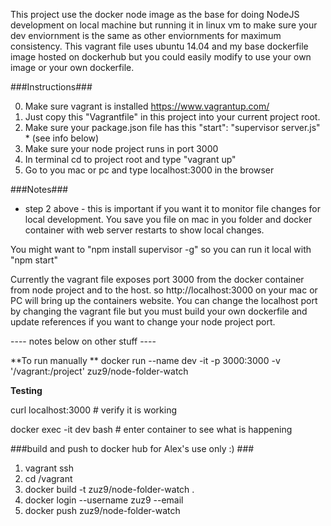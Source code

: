 This project use the docker node image as the base for doing NodeJS development on local machine but running it in linux vm to make sure your dev enviornment is the same as other enviornments for maximum consistency.  This vagrant file uses ubuntu 14.04 and my base dockerfile image hosted on dockerhub but you could easily modify to use your own image or your own dockerfile.  


###Instructions###

0. Make sure vagrant is installed https://www.vagrantup.com/
1. Just copy this "Vagrantfile" in this project into your current project root.
2. Make sure your package.json file has this "start": "supervisor server.js" * (see info below)
3. Make sure your node project runs in port 3000
4. In terminal cd to project root and type "vagrant up"
5. Go to you mac or pc and type localhost:3000 in the browser

###Notes###

* step 2 above - this is important if you want it to monitor file changes for local development. You save you file on mac in you folder and docker container with web server restarts to show local changes.

You might want to "npm install supervisor -g" so you can run it local with "npm start"

Currently the vagrant file exposes port 3000 from the docker container from node project and to the host. so
http://localhost:3000 on your mac or PC will bring up the containers website. You can change the localhost port by changing the vagrant file but you must build your own dockerfile and update references if you want to change your node project port.

----  notes below on other stuff ----

**To  run manually **
docker run --name dev -it -p 3000:3000 -v '/vagrant:/project' zuz9/node-folder-watch

**Testing**

curl localhost:3000 # verify it is working

docker exec -it dev bash # enter container to see what is happening

###build and push to docker hub for Alex's use only :) ###

1. vagrant ssh
2. cd /vagrant
3. docker build -t zuz9/node-folder-watch .
4. docker login --username zuz9 --email
5. docker push zuz9/node-folder-watch
